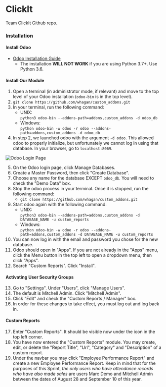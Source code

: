 # ClickIt
Team ClickIt Github repo.

### Installation

#### Install Odoo

* [Odoo Installation Guide](https://www.odoo.com/documentation/master/setup/install.html#source-install)
    * The installation **WILL NOT WORK** if you are using Python 3.7+. Use Python 3.6.

#### Install Our Module

1. Open a terminal (in administrator mode, if relevant) and move to the top level of your Odoo installation (`odoo-bin` is in the top level).
2. `git clone https://github.com/whagan/custom_addons.git`
3. In your terminal, run the following command:
    * UNIX:  
    `python3 odoo-bin --addons-path=addons,custom_addons -d odoo_db`
    * Windows:   
    `python odoo-bin -w odoo -r odoo --addons-path=addons,custom_addons -d odoo_db`
4. In step 2, we launched odoo with the argument `-d odoo`. This allowed odoo to properly initialize, but unfortunately we cannot log in using that database. In your browser, go to `localhost:8069`. 

![Odoo Login Page](https://github.com/jsalajka/images/blob/main/odoo_landing_page.png)

5. On the Odoo login page, click Manage Databases.
6. Create a Master Password, then click "Create Database". 
7. Choose any name for the database EXCEPT `odoo_db`. You will need to check the "Demo Data" box.
8. Stop the odoo process in your terminal. Once it is stopped, run the following command:
    * `git clone https://github.com/whagan/custom_addons.git`
9. Start odoo again with the following command:
    * UNIX:  
    `python3 odoo-bin --addons-path=addons,custom_addons -d DATABASE_NAME -u custom_reports`
    * Windows:  
    `python odoo-bin -w odoo -r odoo --addons-path=addons,custom_addons -d DATABASE_NAME -u custom_reports`  
10. You can now log in with the email and password you chose for the new database.
11. Odoo should open in "Apps". If you are not already in the "Apps" menu, click the Menu button in the top left to open a dropdown menu, then click "Apps".
12. Search "Custom Reports". Click "Install".

#### Activating User Security Groups

13. Go to "Settings". Under "Users", click "Manage Users". 
14. The default is Mitchell Admin. Click "Mitchell Admin".
15. Click "Edit" and check the "Custom Reports / Manager" box.
16. In order for these changes to take effect, you must log out and log back in.

#### Custom Reports

17. Enter "Custom Reports". It should be visible now under the icon in the top left corner.
18. You have now entered the "Custom Reports" module. You may create, edit, or delete the "Report Title", "Url", "Category" and "Description" of a custom report.
19. Under the navbar you may click "Employee Performance Report" and create a new Employee Performance Report. Keep in mind that for the purposes of this Sprint, _the only users who have attendance records who have also made sales_ are users Marc Demo and Mitchell Admin between the dates of August 28 and September 10 of this year.
